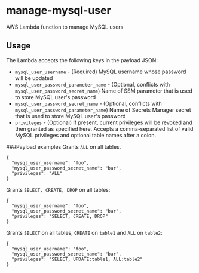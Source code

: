 # manage-mysql-user
AWS Lambda function to manage MySQL users

## Usage
The Lambda accepts the following keys in the payload JSON:   
* `mysql_user_username` - (Required) MySQL username whose password will be updated
* `mysql_user_password_parameter_name` - (Optional, conflicts with `mysql_user_password_secret_name`) Name of SSM parameter that is used to store MySQL user's password
* `mysql_user_password_secret_name` - (Optional, conflicts with `mysql_user_password_parameter_name`) Name of Secrets Manager secret that is used to store MySQL user's password
* `privileges` - (Optional) If present, current privileges will be revoked and then granted as specified here. Accepts a comma-separated list of valid MySQL privileges and optional table names after a colon.

###Payload examples
Grants `ALL` on all tables.  
```
{
  "mysql_user_username": "foo",
  "mysql_user_password_secret_name": "bar",
  "privileges": "ALL"
}
```

Grants `SELECT, CREATE, DROP` on all tables: 
```
{
  "mysql_user_username": "foo",
  "mysql_user_password_secret_name": "bar",
  "privileges": "SELECT, CREATE, DROP"
}
```

Grants `SELECT` on all tables, `CREATE` on `table1` and `ALL` on `table2`: 
```
{
  "mysql_user_username": "foo",
  "mysql_user_password_secret_name": "bar",
  "privileges": "SELECT, UPDATE:table1, ALL:table2"
}
```
